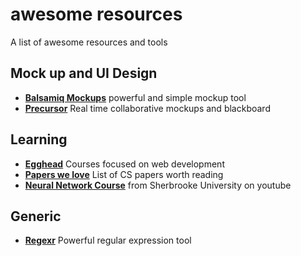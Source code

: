 # awesome resources
A list of awesome resources and tools

## Mock up and UI Design

- **[Balsamiq Mockups](https://balsamiq.com/products/mockups/)** powerful and simple mockup tool
- **[Precursor](https://precursorapp.com/)** Real time collaborative mockups and blackboard

## Learning

- **[Egghead](https://egghead.io/articles/gentle-introduction-to-the-react-flux-architecture)** Courses focused on web development
- **[Papers we love](https://github.com/papers-we-love/papers-we-love)** List of CS papers worth reading
- **[Neural Network Course](https://www.youtube.com/playlist?list=PL6Xpj9I5qXYEcOhn7TqghAJ6NAPrNmUBH)** from Sherbrooke University on youtube

## Generic

- **[Regexr](http://regexr.com/)** Powerful regular expression tool
